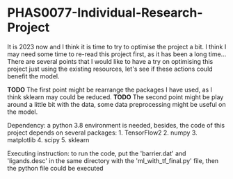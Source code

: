 # PHAS0077-Individual-Research-Project

It is 2023 now and I think it is time to try to optimise the project a bit. I think I may need some time to re-read this project first, as it has been a long time... There are several points that I would like to have a try on optimising this project just using the existing resources, let's see if these actions could benefit the model.

**TODO** The first point might be rearrange the packages I have used, as I think sklearn may could be reduced.
**TODO** The second point might be play around a little bit with the data, some data preprocessing might be useful on the model.

Dependency:
  a python 3.8 environment is needed, besides, the code of this project depends on several packages:
    1. TensorFlow2
    2. numpy
    3. matplotlib 
    4. scipy 
    5. sklearn
  
  
Executing instruction:
  to run the code, put the 'barrier.dat' and 'ligands.desc' in the same directory with the 'ml_with_tf_final.py' file, then the python file could be executed
